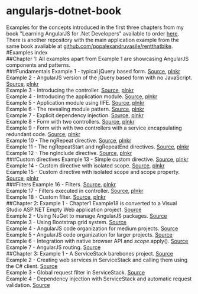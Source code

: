 angularjs-dotnet-book
=====================

Examples for the concepts introduced in the first three chapters from my book "Learning AngularJS for .Net Developers" available to order [here](http://www.packtpub.com/learning-angularjs-for-net-developers/book).  
There is another repository with the main application example from the same book available at  [github.com/popalexandruvasile/rentthatbike](https://github.com/popalexandruvasile/rentthatbike).  
#Examples index  
##Chapter 1:
All examples apart from Example 1 are showcasing AngularJS components and patterns.   
###Fundamentals
Example 1 - typical jQuery based form. [Source](Chapter1/Example1), [plnkr](http://plnkr.co/edit/nqF38J?p=preview)  
Example 2 - AngularJS version of the jQuery based form with no JavaScript. [Source](Chapter1/Example2), [plnkr](http://plnkr.co/edit/UNRH3j?p=preview)  
Example 3 - Introducing the controller. [Source](Chapter1/Example3), [plnkr](http://plnkr.co/edit/qbNJm4?p=preview)  
Example 4 - Introducing the application module. [Source](Chapter1/Example4), [plnkr](http://plnkr.co/edit/yWVc96?p=preview)  
Example 5 - Application module using IIFE. [Source](Chapter1/Example5), [plnkr](http://plnkr.co/edit/hxVxHU?p=preview)  
Example 6 - The revealing module pattern. [Source](Chapter1/Example6), [plnkr](http://plnkr.co/edit/YFvyEa?p=preview)  
Example 7 - Explicit dependency injection. [Source](Chapter1/Example7), [plnkr](http://plnkr.co/edit/73Y9yf?p=preview)  
Example 8 - Form with two controllers. [Source](Chapter1/Example8), [plnkr](http://plnkr.co/edit/gmyCY8?p=preview)  
Example 9 - Form with with two controllers with a service encapsulating redundant code. [Source](Chapter1/Example9), [plnkr](http://plnkr.co/edit/a4AwKj?p=preview)  
Example 10 - The ngRepeat directive. [Source](Chapter1/Example10), [plnkr](http://plnkr.co/edit/ap8vhe?p=preview)  
Example 11 - The ngRepeatStart and ngRepeatEnd directives. [Source](Chapter1/Example11), [plnkr](http://plnkr.co/edit/XP1Qpy?p=info)  
Example 12 - The ngInclude directive. [Source](Chapter1/Example12), [plnkr](http://plnkr.co/edit/cm5le9?p=preview)  
###Custom directives
Example 13 - Simple custom directive. [Source](Chapter1/Example13), [plnkr](http://plnkr.co/edit/KSILvS?p=preview)  
Example 14 - Custom directive with isolated scope. [Source](Chapter1/Example14), [plnkr](http://plnkr.co/edit/OjvHhD?p=preview)  
Example 15 - Custom directive with isolated scope and scope property. [Source](Chapter1/Example15), [plnkr](http://plnkr.co/edit/5shUaa?p=preview)  
###Filters
Example 16 - Filters. [Source](Chapter1/Example16), [plnkr](http://plnkr.co/edit/hN9PBZ?p=preview)  
Example 17 - Filters executed in controller. [Source](Chapter1/Example17), [plnkr](http://plnkr.co/edit/CVYRe0?p=preview)  
Example 18 - Custom filter. [Source](Chapter1/Example18), [plnkr](http://plnkr.co/edit/Sq0jGg?p=preview)  
##Chapter 2:
Example 1 - Chapter1 Example18 is converted to a Visual Studio ASP.NET Empty Web application project. [Source](Chapter2/Example1)  
Example 2 - Using NuGet to manage AngularJS packages. [Source](Chapter2/Example2)  
Example 3 - Using Bootstrap grid system. [Source](Chapter2/Example3)  
Example 4 - AngularJS code organization for medium projects. [Source](Chapter2/Example4)  
Example 5 - AngularJS code organization for larger projects. [Source](Chapter2/Example5)  
Example 6 - Integration with native browser API and $scope.$apply(). [Source](Chapter2/Example6)  
Example 7 - AngularJS routing. [Source](Chapter2/Example7)  
##Chapter 3:
Example 1 - A ServiceStack barebones project. [Source](Chapter3/Example1)  
Example 2 - Creating web services in ServiceStack and calling them using the C# client. [Source](Chapter3/Example2)  
Example 3 - Global request filter in ServiceStack. [Source](Chapter3/Example3)  
Example 4 - Dependency injection with ServiceStack and automatic request validation. [Source](Chapter3/Example4)  
